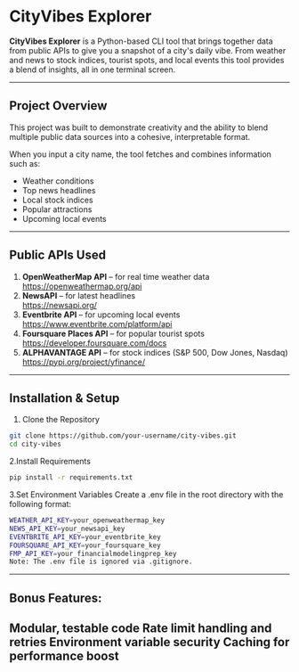 # CityVibes Explorer

**CityVibes Explorer** is a Python-based CLI tool that brings together data from public APIs to give you a snapshot of a city's daily vibe. From weather and news to stock indices, tourist spots, and local events this tool provides a blend of insights, all in one terminal screen.

---

## Project Overview

This project was built to demonstrate creativity and the ability to blend multiple public data sources into a cohesive, interpretable format.

When you input a city name, the tool fetches and combines information such as:
- Weather conditions  
- Top news headlines  
- Local stock indices  
- Popular attractions  
- Upcoming local events  

---

## Public APIs Used

1. **OpenWeatherMap API** – for real time weather data  
   https://openweathermap.org/api  
2. **NewsAPI** – for latest headlines  
   https://newsapi.org/  
3. **Eventbrite API** – for upcoming local events  
   https://www.eventbrite.com/platform/api  
4. **Foursquare Places API** – for popular tourist spots  
   https://developer.foursquare.com/docs  
5. **ALPHAVANTAGE API** – for stock indices (S&P 500, Dow Jones, Nasdaq)  
   https://pypi.org/project/yfinance/  

---

## Installation & Setup

1. Clone the Repository
```bash
git clone https://github.com/your-username/city-vibes.git
cd city-vibes
```

2.Install Requirements
```bash
pip install -r requirements.txt
```

3.Set Environment Variables
Create a .env file in the root directory with the following format:
```bash
WEATHER_API_KEY=your_openweathermap_key
NEWS_API_KEY=your_newsapi_key
EVENTBRITE_API_KEY=your_eventbrite_key
FOURSQUARE_API_KEY=your_foursquare_key
FMP_API_KEY=your_financialmodelingprep_key
Note: The .env file is ignored via .gitignore.
```
---

## Bonus Features:
Modular, testable code
Rate limit handling and retries
Environment variable security
Caching for performance boost
---
